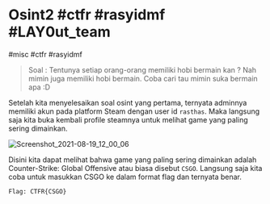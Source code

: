 # Osint2 #ctfr #rasyidmf #LAY0ut_team
#misc #ctfr #rasyidmf

> Soal : Tentunya setiap orang-orang memiliki hobi bermain kan ? Nah mimin juga memiliki hobi bermain. Coba cari tau mimin suka bermain apa :D

Setelah kita menyelesaikan soal osint yang pertama, ternyata adminnya memiliki akun pada platform Steam dengan user id `rasthas`. Maka langsung saja kita buka kembali profile steamnya untuk melihat game yang paling sering dimainkan.

![Screenshot_2021-08-19_12_00_06](https://user-images.githubusercontent.com/72114276/130012378-86019be6-2564-4038-99bd-a5ca3755f0ac.png)

Disini kita dapat melihat bahwa game yang paling sering dimainkan adalah Counter-Strike: Global Offensive atau biasa disebut `CSGO`. Langsung saja kita coba untuk masukkan CSGO ke dalam format flag dan ternyata benar.

``
Flag: CTFR{CSGO}
``
